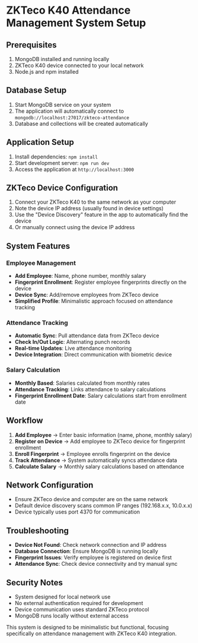 # ZKTeco K40 Attendance Management System Setup

## Prerequisites
1. MongoDB installed and running locally
2. ZKTeco K40 device connected to your local network
3. Node.js and npm installed

## Database Setup
1. Start MongoDB service on your system
2. The application will automatically connect to `mongodb://localhost:27017/zkteco-attendance`
3. Database and collections will be created automatically

## Application Setup
1. Install dependencies: `npm install`
2. Start development server: `npm run dev`
3. Access the application at `http://localhost:3000`

## ZKTeco Device Configuration
1. Connect your ZKTeco K40 to the same network as your computer
2. Note the device IP address (usually found in device settings)
3. Use the "Device Discovery" feature in the app to automatically find the device
4. Or manually connect using the device IP address

## System Features

### Employee Management
- **Add Employee**: Name, phone number, monthly salary
- **Fingerprint Enrollment**: Register employee fingerprints directly on the device
- **Device Sync**: Add/remove employees from ZKTeco device
- **Simplified Profile**: Minimalistic approach focused on attendance tracking

### Attendance Tracking
- **Automatic Sync**: Pull attendance data from ZKTeco device
- **Check In/Out Logic**: Alternating punch records
- **Real-time Updates**: Live attendance monitoring
- **Device Integration**: Direct communication with biometric device

### Salary Calculation
- **Monthly Based**: Salaries calculated from monthly rates
- **Attendance Tracking**: Links attendance to salary calculations
- **Fingerprint Enrollment Date**: Salary calculations start from enrollment date

## Workflow
1. **Add Employee** → Enter basic information (name, phone, monthly salary)
2. **Register on Device** → Add employee to ZKTeco device for fingerprint enrollment
3. **Enroll Fingerprint** → Employee enrolls fingerprint on the device
4. **Track Attendance** → System automatically syncs attendance data
5. **Calculate Salary** → Monthly salary calculations based on attendance

## Network Configuration
- Ensure ZKTeco device and computer are on the same network
- Default device discovery scans common IP ranges (192.168.x.x, 10.0.x.x)
- Device typically uses port 4370 for communication

## Troubleshooting
- **Device Not Found**: Check network connection and IP address
- **Database Connection**: Ensure MongoDB is running locally
- **Fingerprint Issues**: Verify employee is registered on device first
- **Attendance Sync**: Check device connectivity and try manual sync

## Security Notes
- System designed for local network use
- No external authentication required for development
- Device communication uses standard ZKTeco protocol
- MongoDB runs locally without external access

This system is designed to be minimalistic but functional, focusing specifically on attendance management with ZKTeco K40 integration.
